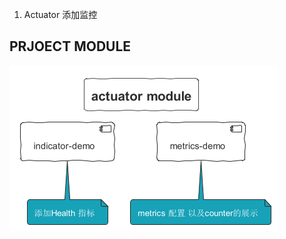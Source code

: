 1. Actuator 添加监控
## PRJOECT  MODULE
![PROJECT MODULE](MODULE/ACTUATOR_MODULE.PNG)
	
	
	
	
	
	
	
	
	
	
	
